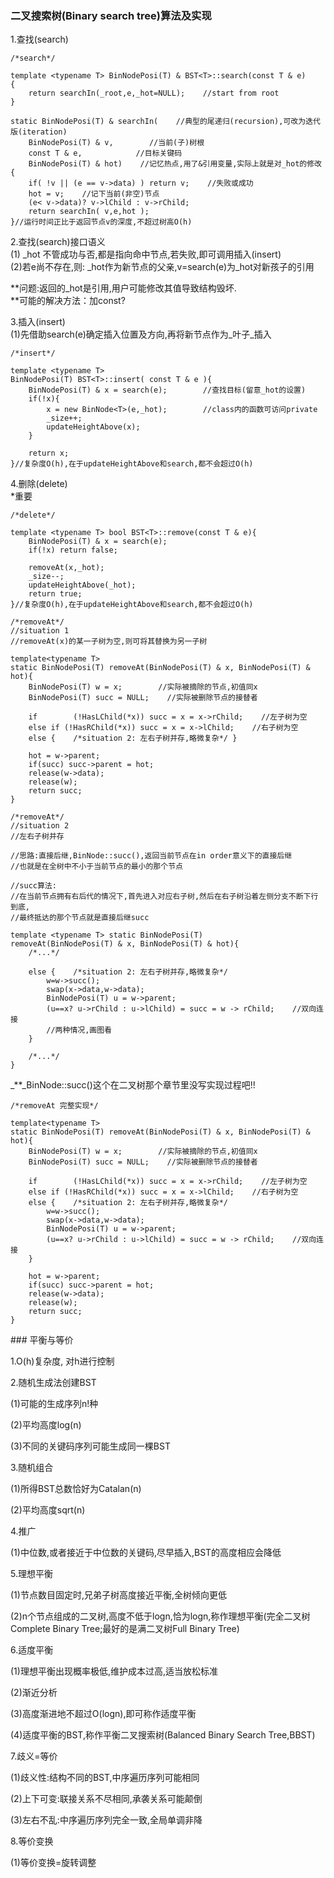 ### 二叉搜索树\(Binary search tree\)算法及实现

1.查找\(search\)

```
/*search*/

template <typename T> BinNodePosi(T) & BST<T>::search(const T & e)
{
    return searchIn(_root,e,_hot=NULL);    //start from root
}

static BinNodePosi(T) & searchIn(    //典型的尾递归(recursion),可改为迭代版(iteration)
    BinNodePosi(T) & v,        //当前(子)树根
    const T & e,            //目标关键码
    BinNodePosi(T) & hot)    //记忆热点,用了&引用变量,实际上就是对_hot的修改
{
    if( !v || (e == v->data) ) return v;    //失败或成功
    hot = v;    //记下当前(非空)节点
    (e< v->data)? v->lChild : v->rChild;
    return searchIn( v,e,hot );
}//运行时间正比于返回节点v的深度,不超过树高O(h)
```

2.查找\(search\)接口语义  
\(1\) \_hot 不管成功与否,都是指向命中节点,若失败,即可调用插入\(insert\)  
\(2\)若e尚不存在,则: \_hot作为新节点的父亲,v=search\(e\)为\_hot对新孩子的引用

**问题:返回的\_hot是引用,用户可能修改其值导致结构毁坏.  
**可能的解决方法：加const?

3.插入\(insert\)  
\(1\)先借助search\(e\)确定插入位置及方向,再将新节点作为_叶子_插入

```
/*insert*/

template <typename T>
BinNodePosi(T) BST<T>::insert( const T & e ){
    BinNodePosi(T) & x = search(e);        //查找目标(留意_hot的设置)
    if(!x){
        x = new BinNode<T>(e,_hot);        //class内的函数可访问private
        _size++;
        updateHeightAbove(x);
    }

    return x;
}//复杂度O(h),在于updateHeightAbove和search,都不会超过O(h)
```

4.删除\(delete\)  
\*重要

```
/*delete*/

template <typename T> bool BST<T>::remove(const T & e){
    BinNodePosi(T) & x = search(e);
    if(!x) return false;

    removeAt(x,_hot);
    _size--;
    updateHeightAbove(_hot);
    return true;
}//复杂度O(h),在于updateHeightAbove和search,都不会超过O(h)
```

```
/*removeAt*/
//situation 1
//removeAt(x)的某一子树为空,则可将其替换为另一子树

template<typename T> 
static BinNodePosi(T) removeAt(BinNodePosi(T) & x, BinNodePosi(T) & hot){
    BinNodePosi(T) w = x;        //实际被摘除的节点,初值同x
    BinNodePosi(T) succ = NULL;    //实际被删除节点的接替者

    if        (!HasLChild(*x)) succ = x = x->rChild;    //左子树为空
    else if (!HasRChild(*x)) succ = x = x->lChild;    //右子树为空
    else {    /*situation 2: 左右子树并存,略微复杂*/ }

    hot = w->parent;
    if(succ) succ->parent = hot;
    release(w->data);
    release(w);
    return succ;
}
```

```
/*removeAt*/
//situation 2
//左右子树并存

//思路:直接后继,BinNode::succ(),返回当前节点在in order意义下的直接后继
//也就是在全树中不小于当前节点的最小的那个节点

//succ算法:
//在当前节点拥有右后代的情况下,首先进入对应右子树,然后在右子树沿着左侧分支不断下行到底,
//最终抵达的那个节点就是直接后继succ

template <typename T> static BinNodePosi(T)
removeAt(BinNodePosi(T) & x, BinNodePosi(T) & hot){
    /*...*/

    else {    /*situation 2: 左右子树并存,略微复杂*/ 
        w=w->succ();
        swap(x->data,w->data);
        BinNodePosi(T) u = w->parent;
        (u==x? u->rChild : u->lChild) = succ = w -> rChild;    //双向连接
        //两种情况,画图看
    }

    /*...*/
}
```

_\*\*_BinNode::succ\(\)这个在二叉树那个章节里没写实现过程吧!!

```
/*removeAt 完整实现*/

template<typename T> 
static BinNodePosi(T) removeAt(BinNodePosi(T) & x, BinNodePosi(T) & hot){
    BinNodePosi(T) w = x;        //实际被摘除的节点,初值同x
    BinNodePosi(T) succ = NULL;    //实际被删除节点的接替者

    if        (!HasLChild(*x)) succ = x = x->rChild;    //左子树为空
    else if (!HasRChild(*x)) succ = x = x->lChild;    //右子树为空
    else {    /*situation 2: 左右子树并存,略微复杂*/
        w=w->succ();
        swap(x->data,w->data);
        BinNodePosi(T) u = w->parent;
        (u==x? u->rChild : u->lChild) = succ = w -> rChild;    //双向连接
    }

    hot = w->parent;
    if(succ) succ->parent = hot;
    release(w->data);
    release(w);
    return succ;
}
```

\#\#\# 平衡与等价

1.O\(h\)复杂度, 对h进行控制



2.随机生成法创建BST

\(1\)可能的生成序列n!种

\(2\)平均高度log\(n\)

\(3\)不同的关键码序列可能生成同一棵BST



3.随机组合

\(1\)所得BST总数恰好为Catalan\(n\)

\(2\)平均高度sqrt\(n\)



4.推广

\(1\)中位数,或者接近于中位数的关键码,尽早插入,BST的高度相应会降低



5.理想平衡

\(1\)节点数目固定时,兄弟子树高度接近平衡,全树倾向更低

\(2\)n个节点组成的二叉树,高度不低于logn,恰为logn,称作理想平衡\(完全二叉树Complete Binary Tree;最好的是满二叉树Full Binary Tree\)



6.适度平衡

\(1\)理想平衡出现概率极低,维护成本过高,适当放松标准

\(2\)渐近分析

\(3\)高度渐进地不超过O\(logn\),即可称作适度平衡

\(4\)适度平衡的BST,称作平衡二叉搜索树\(Balanced Binary Search Tree,BBST\)



7.歧义=等价

\(1\)歧义性:结构不同的BST,中序遍历序列可能相同

\(2\)上下可变:联接关系不尽相同,承袭关系可能颠倒

\(3\)左右不乱:中序遍历序列完全一致,全局单调非降



8.等价变换

\(1\)等价变换=旋转调整

